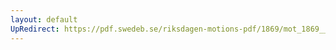 ```yaml
---
layout: default
UpRedirect: https://pdf.swedeb.se/riksdagen-motions-pdf/1869/mot_1869__ak__00192.pdf
---
```

